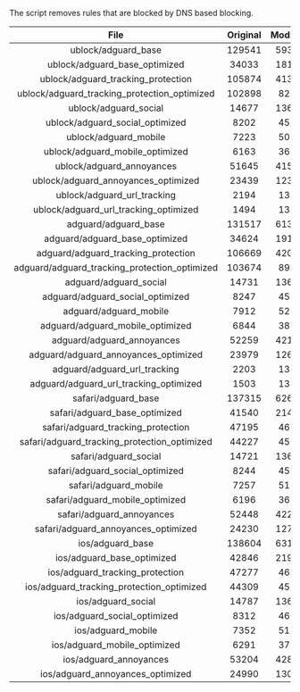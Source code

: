 The script removes rules that are blocked by DNS based blocking.


| File | Original | Modified |
|:----:|:-----:|:-----:|
| ublock/adguard_base | 129541 | 59343 |
| ublock/adguard_base_optimized | 34033 | 18147 |
| ublock/adguard_tracking_protection | 105874 | 41355 |
| ublock/adguard_tracking_protection_optimized | 102898 | 8204 |
| ublock/adguard_social | 14677 | 13615 |
| ublock/adguard_social_optimized | 8202 | 4551 |
| ublock/adguard_mobile | 7223 | 5082 |
| ublock/adguard_mobile_optimized | 6163 | 3629 |
| ublock/adguard_annoyances | 51645 | 41581 |
| ublock/adguard_annoyances_optimized | 23439 | 12388 |
| ublock/adguard_url_tracking | 2194 | 1336 |
| ublock/adguard_url_tracking_optimized | 1494 | 1333 |
| adguard/adguard_base | 131517 | 61379 |
| adguard/adguard_base_optimized | 34624 | 19175 |
| adguard/adguard_tracking_protection | 106669 | 42092 |
| adguard/adguard_tracking_protection_optimized | 103674 | 8925 |
| adguard/adguard_social | 14731 | 13674 |
| adguard/adguard_social_optimized | 8247 | 4597 |
| adguard/adguard_mobile | 7912 | 5263 |
| adguard/adguard_mobile_optimized | 6844 | 3803 |
| adguard/adguard_annoyances | 52259 | 42116 |
| adguard/adguard_annoyances_optimized | 23979 | 12681 |
| adguard/adguard_url_tracking | 2203 | 1344 |
| adguard/adguard_url_tracking_optimized | 1503 | 1341 |
| safari/adguard_base | 137315 | 62620 |
| safari/adguard_base_optimized | 41540 | 21447 |
| safari/adguard_tracking_protection | 47195 | 4671 |
| safari/adguard_tracking_protection_optimized | 44227 | 4524 |
| safari/adguard_social | 14721 | 13658 |
| safari/adguard_social_optimized | 8244 | 4584 |
| safari/adguard_mobile | 7257 | 5119 |
| safari/adguard_mobile_optimized | 6196 | 3660 |
| safari/adguard_annoyances | 52448 | 42225 |
| safari/adguard_annoyances_optimized | 24230 | 12762 |
| ios/adguard_base | 138604 | 63128 |
| ios/adguard_base_optimized | 42846 | 21952 |
| ios/adguard_tracking_protection | 47277 | 4679 |
| ios/adguard_tracking_protection_optimized | 44309 | 4532 |
| ios/adguard_social | 14787 | 13697 |
| ios/adguard_social_optimized | 8312 | 4605 |
| ios/adguard_mobile | 7352 | 5163 |
| ios/adguard_mobile_optimized | 6291 | 3701 |
| ios/adguard_annoyances | 53204 | 42872 |
| ios/adguard_annoyances_optimized | 24990 | 13079 |